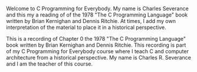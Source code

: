 Welcome to C Programming for Everybody. My name is Charles Severance and
this my a reading of of the 1978 "The C Programming Language" book written by Brian
Kernighan and Dennis Ritchie.  At times, I add my own interpretation
of the material to place it in a historical perspective.

This is a recording of Chapter 0 the 1978 "The C Programming Language" book written
by Brian Kernighan and Dennis Ritchie.  This recording is part of
my C Programming for Everybody course where I teach C and computer
architecture from a historical perspective.  My name is Charles R.
Severance and I am the teacher of this course.


